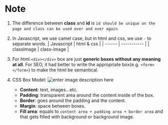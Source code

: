 # Note

1. The difference between **class** and **id** is `id should be unique on the page and class can be used over and over again`.

2. In Javascript, we use camel case, but in html and css, we use `-` to separate words.
   | Javascript | html & css |
   | ------ | ----------- |
   | classImage | class-image |

3. For html `<div></div>` box are just **generic boxes without any meaning at all**. For SEO, it had better to write the appropriate box(e.g. `<form></form>`) to make the html be semantical.

4. CSS Box Model:
   ![enter image description here](/assets/box-model.gif)
    - **Content**: text, images...etc.
    - **Padding**: transparent area around the content inside of the box.
    - **Border**: goes around the padding and the content.
    - **Margin**: space between boxes.
    - **Fill area**: equals to `content area + padding area + border area` and that gets filled with background or background image.

